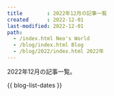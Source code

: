 ```yaml
---
title        : 2022年12月の記事一覧
created      : 2022-12-01
last-modified: 2022-12-01
path:
  - /index.html Neo's World
  - /blog/index.html Blog
  - /blog/2022/index.html 2022年
---
```


2022年12月の記事一覧。

{{ blog-list-dates }}
